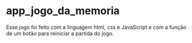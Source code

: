 # app_jogo_da_memoria
Esse jogo foi feito com a linguagem html, css e JavaScript  e com a função de um botão para reiniciar a partida do jogo.
